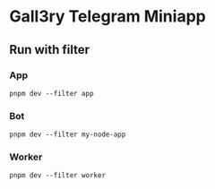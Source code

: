 # Gall3ry Telegram Miniapp


## Run with filter

### App

```
pnpm dev --filter app 
```

### Bot

```
pnpm dev --filter my-node-app
```

### Worker

```
pnpm dev --filter worker
```
